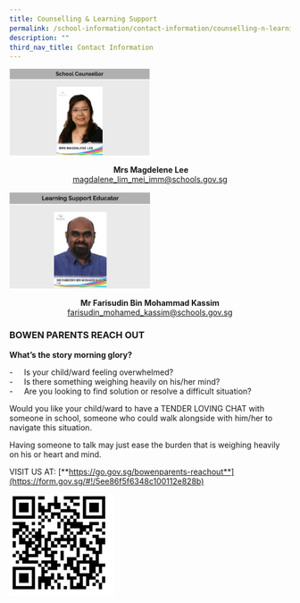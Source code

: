 ```yaml
---
title: Counselling & Learning Support
permalink: /school-information/contact-information/counselling-n-learning-support
description: ""
third_nav_title: Contact Information
---
```

<img src="/images/counsellor.png" 
     style="width:50%">
		 
<center><b> Mrs Magdelene Lee</b></center>
<center><a href="magdalene_lim_mei_imm@schools.gov.sg">magdalene_lim_mei_imm@schools.gov.sg</a></center>

<img src="/images/educator.png" 
     style="width:50%">
		 
<center><b>Mr Farisudin Bin Mohammad Kassim</b></center>
<center><a href="farisudin_mohamed_kassim@schools.gov.sg">farisudin_mohamed_kassim@schools.gov.sg</a></center>

### BOWEN PARENTS REACH OUT


**What’s the story morning glory?**

  

\-     Is your child/ward feeling overwhelmed?  
\-     Is there something weighing heavily on his/her mind?  
\-     Are you looking to find solution or resolve a difficult situation?  
  

Would you like your child/ward to have a TENDER LOVING CHAT with someone in school, someone who could walk alongside with him/her to navigate this situation.  
  

Having someone to talk may just ease the burden that is weighing heavily on his or heart and mind.


VISIT US AT: [**https://go.gov.sg/bowenparents-reachout**](https://form.gov.sg/#!/5ee86f5f6348c100112e828b)

![](/images/QR%20code%20reachout.jpg)